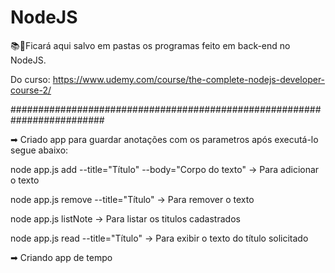 # NodeJS

📚📖Ficará aqui salvo em pastas os programas feito em back-end no NodeJS.

Do curso: https://www.udemy.com/course/the-complete-nodejs-developer-course-2/

#########################################################################

➡ Criado app para guardar anotações com os parametros após executá-lo segue abaixo:

node app.js add --title="Título" --body="Corpo do texto" -> Para adicionar o texto

node app.js remove --title="Título" -> Para remover o texto

node app.js listNote -> Para listar os titulos cadastrados

node app.js read --title="Título" -> Para exibir o texto do título solicitado

➡ Criando app de tempo
